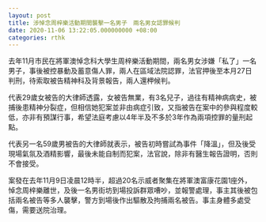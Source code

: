 ```yaml
---
layout: post
title: 涉悼念周梓樂活動期間襲擊一名男子　兩名男女認罪候判
date: 2020-11-06 13:22:05.000000000 +08:00
categories: rthk
---
```


去年11月市民在將軍澳悼念科大學生周梓樂活動期間，兩名男女涉嫌「私了」一名男子，事後被控暴動及蓄意傷人罪，兩人在區域法院認罪，法官押後至本月27日判刑，待索取被告精神科及背景報告，兩人還柙候判。

代表29歲女被告的大律師透露，女被告無業，有3名兒子，過往有精神病病史，被捕後患精神分裂症，但相信她犯案並非由病症引致，又指被告在案中的參與程度較低，亦非有預謀行事，希望法庭考慮以4年半及不多於3年作為兩項控罪的量刑起點。

代表另一名59歲男被告的大律師就表示，被告初時嘗試為事件「降溫」，但及後受現場氣氛及酒精影響，最後未能自制而犯案，法官說，除非有醫生報告證明，否則不會接受。

案發在去年11月9日凌晨12時半，超過20名示威者聚集在將軍澳富康花園1座外，悼念周梓樂離世，及後一名男街坊到場投訴群眾嘈吵，並報警處理，事主其後被包括兩名被告等多人襲擊，警方到場後作出驅散及拘捕兩名被告。事主身體多處受傷，需要送院治理。
